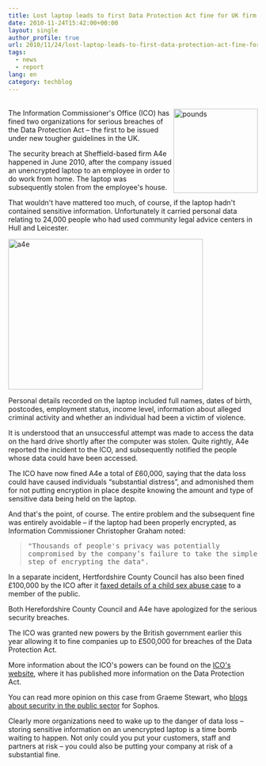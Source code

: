 ```yaml
---
title: Lost laptop leads to first Data Protection Act fine for UK firm
date: 2010-11-24T15:42:00+00:00
layout: single
author_profile: true
url: 2010/11/24/lost-laptop-leads-to-first-data-protection-act-fine-for-uk-firm/
tags:
  - news
  - report
lang: en
category: techblog
---
```

   
[<img title="pounds" border="0" alt="pounds" align="right" src="http://lh5.ggpht.com/_vaUVXcmC3OI/TO0rUNgXikI/AAAAAAAADMs/FqysEOP11UE/pounds_thumb%5B1%5D.jpg?imgmax=800" width="170" height="170" />](http://lh6.ggpht.com/_vaUVXcmC3OI/TO0rS-IVlxI/AAAAAAAADMo/pGrIonDBnvk/s1600-h/pounds%5B3%5D.jpg)The Information Commissioner's Office (ICO) has fined two organizations for serious breaches of the Data Protection Act &#8211; the first to be issued under new tougher guidelines in the UK.

The security breach at Sheffield-based firm A4e happened in June 2010, after the company issued an unencrypted laptop to an employee in order to do work from home. The laptop was subsequently stolen from the employee's house.

That wouldn't have mattered too much, of course, if the laptop hadn't contained sensitive information. Unfortunately it carried personal data relating to 24,000 people who had used community legal advice centers in Hull and Leicester.

[<img title="a4e" border="0" alt="a4e" src="http://lh3.ggpht.com/_vaUVXcmC3OI/TO0rYEntwFI/AAAAAAAADM0/S7hCWsK2qcA/a4e_thumb%5B4%5D.jpg?imgmax=800" width="393" height="304" />](http://lh4.ggpht.com/_vaUVXcmC3OI/TO0rWftxiTI/AAAAAAAADMw/jFHnRneu6i0/s1600-h/a4e%5B6%5D.jpg)

Personal details recorded on the laptop included full names, dates of birth, postcodes, employment status, income level, information about alleged criminal activity and whether an individual had been a victim of violence.

It is understood that an unsuccessful attempt was made to access the data on the hard drive shortly after the computer was stolen. Quite rightly, A4e reported the incident to the ICO, and subsequently notified the people whose data could have been accessed.

The ICO have now fined A4e a total of £60,000, saying that the data loss could have caused individuals “substantial distress”, and admonished them for not putting encryption in place despite knowing the amount and type of sensitive data being held on the laptop.

And that's the point, of course. The entire problem and the subsequent fine was entirely avoidable &#8211; if the laptop had been properly encrypted, as Information Commissioner Christopher Graham noted:

> <tt>"Thousands of people's privacy was potentially compromised by the company’s failure to take the simple step of encrypting the data".</tt>

In a separate incident, Hertfordshire County Council has also been fined £100,000 by the ICO after it [faxed details of a child sex abuse case](http://www.bbc.co.uk/news/uk-11821203) to a member of the public.

Both Herefordshire County Council and A4e have apologized for the serious security breaches.

The ICO was granted new powers by the British government earlier this year allowing it to fine companies up to £500,000 for breaches of the Data Protection Act.

More information about the ICO's powers can be found on the [ICO's website](http://www.ico.gov.uk/for_organisations/data_protection_guide.aspx), where it has published more information on the Data Protection Act.

You can read more opinion on this case from Graeme Stewart, who [blogs about security in the public sector](http://publicsectorsecurity.wordpress.com/2010/11/24/at-last-a-county-council-gets-fined-for-serious-data-breach/) for Sophos.

Clearly more organizations need to wake up to the danger of data loss &#8211; storing sensitive information on an unencrypted laptop is a time bomb waiting to happen. Not only could you put your customers, staff and partners at risk &#8211; you could also be putting your company at risk of a substantial fine.